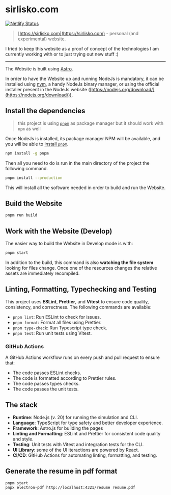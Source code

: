 # sirlisko.com

[![Netlify Status](https://api.netlify.com/api/v1/badges/fd6aac84-e915-4db6-aaf1-eb996620da79/deploy-status)](https://app.netlify.com/sites/sirlisko/deploys)

> [https://sirlisko.com](https://sirlisko.com) - personal (and experimental) website.

I tried to keep this website as a proof of concept of the technologies I am currently working with or to just trying out new stuff :)

---

The Website is built using [Astro](https://astro.build/).

In order to have the Website up and running NodeJs is mandatory, it can be installed using [nvm](https://github.com/nvm-sh/nvm), a handy NodeJs binary manager, or using the official installer present in the NodeJs website ([https://nodejs.org/download/](https://nodejs.org/download/)).

## Install the dependencies

> this project is using [`pnpm`](https://pnpm.io/) as package manager but it should work with `npm` as well

Once NodeJs is installed, its package manager NPM will be available, and you will be able to [install `pnpm`](https://pnpm.io/installation).

```bash
npm install -g pnpm
```

Then all you need to do is run in the main directory of the project the following command.

```bash
pnpm install --production
```

This will install all the software needed in order to build and run the Website.

## Build the Website

```bash
pnpm run build
```

## Work with the Website (Develop)

The easier way to build the Website in Develop mode is with:

```bash
pnpm start
```

In addition to the build, this command is also **watching the file system** looking for files change. Once one of the resources changes the relative assets are immediately recompiled.

## Linting, Formatting, Typechecking and Testing

This project uses **ESLint**, **Prettier**, and **Vitest** to ensure code quality, consistency, and correctness. The following commands are available:

- `pnpm lint`: Run ESLint to check for issues.
- `pnpm format`: Format all files using Prettier.
- `pnpm type-check`: Run Typescript type check.
- `pnpm test`: Run unit tests using Vitest.

### GitHub Actions

A GitHub Actions workflow runs on every push and pull request to ensure that:

- The code passes ESLint checks.
- The code is formatted according to Prettier rules.
- The code passes types checks.
- The code passes the unit tests.

## The stack

- **Runtime**: Node.js (v. 20) for running the simulation and CLI.
- **Language**: TypeScript for type safety and better developer experience.
- **Framework**: Astro.js for building the pages
- **Linting and Formatting**: ESLint and Prettier for consistent code quality and style.
- **Testing**: Unit tests with Vitest and integration tests for the CLI.
- **UI Library**: some of the UI iteractions are powered by React.
- **CI/CD**: GitHub Actions for automating linting, formatting, and testing.

## Generate the resume in pdf format

```bash
pnpm start
pnpx electron-pdf http://localhost:4321/resume resume.pdf
```
